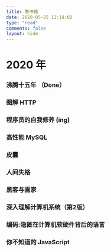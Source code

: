 ```yaml
---
title: 📚书籍
date: 2020-05-25 11:14:02
type: "read"
comments: false
layout: hide
---
```


# 2020 年

### 沸腾十五年 （Done）

### 图解 HTTP

### 程序员的自我修养 (ing)

### 高性能 MySQL

### 皮囊

### 人间失格

### 黑客与画家

### 深入理解计算机系统（第2版）

### 编码:隐匿在计算机软硬件背后的语言

### 你不知道的 JavaScript